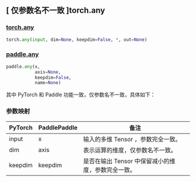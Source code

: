 ## [ 仅参数名不一致 ]torch.any

### [torch.any](https://pytorch.org/docs/stable/generated/torch.any.html?highlight=any#torch.any)

```python
torch.any(input, dim=None, keepdim=False, *, out=None)
```

### [paddle.any](https://www.paddlepaddle.org.cn/documentation/docs/zh/develop/api/paddle/any_cn.html#any)

```python
paddle.any(x,
           axis=None,
           keepdim=False,
           name=None)
```

其中 PyTorch 和 Paddle 功能一致，仅参数名不一致，具体如下：

### 参数映射

| PyTorch       | PaddlePaddle | 备注                                                   |
| ------------- | ------------ | ------------------------------------------------------ |
| input        | x           | 输入的多维 Tensor ，参数完全一致。                   |
| dim    |  axis     | 表示运算的维度，仅参数名不一致。        |
| keepdim    |  keepdim  | 是否在输出 Tensor 中保留减小的维度，参数完全一致。  |
